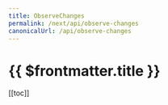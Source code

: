 ```yaml
---
title: ObserveChanges
permalink: /next/api/observe-changes
canonicalUrl: /api/observe-changes
---
```


# {{ $frontmatter.title }}

[[toc]]
